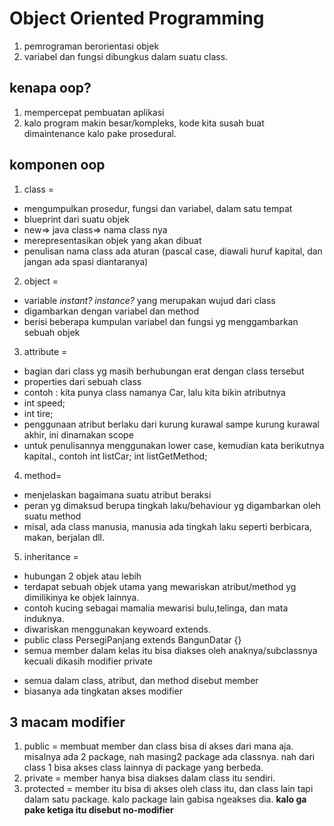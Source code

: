 # Object Oriented Programming
1. pemrograman berorientasi objek
2. variabel dan fungsi dibungkus dalam suatu class.

## kenapa oop?
1. mempercepat pembuatan aplikasi
2. kalo program makin besar/kompleks, kode kita susah buat dimaintenance kalo pake prosedural.

## komponen oop
1. class = 
- mengumpulkan prosedur, fungsi dan variabel, dalam satu tempat
- blueprint dari suatu objek
- new=> java class=> nama class nya
- merepresentasikan objek yang akan dibuat
- penulisan nama class ada aturan (pascal case, diawali huruf kapital, dan jangan ada spasi diantaranya)

2. object =
- variable *instant? instance?* yang merupakan wujud dari class
- digambarkan dengan variabel dan method
- berisi beberapa kumpulan variabel dan fungsi yg menggambarkan sebuah objek

3. attribute = 
- bagian dari class yg masih berhubungan erat dengan class tersebut
- properties dari sebuah class
- contoh : kita punya class namanya Car, lalu kita bikin atributnya
- int speed;
- int tire;
- penggunaan atribut berlaku dari kurung kurawal sampe kurung kurawal akhir, ini dinamakan scope 
- untuk penulisannya menggunakan lower case, kemudian kata berikutnya kapital., contoh int listCar; int listGetMethod;

4. method=
- menjelaskan bagaimana suatu atribut beraksi
- peran yg dimaksud berupa tingkah laku/behaviour yg digambarkan oleh suatu method
- misal, ada class manusia, manusia ada tingkah laku seperti berbicara, makan, berjalan dll. 


5. inheritance = 
- hubungan 2 objek atau lebih
- terdapat sebuah objek utama yang mewariskan atribut/method yg dimilikinya ke objek lainnya.
- contoh kucing sebagai mamalia mewarisi bulu,telinga, dan mata induknya.
- diwariskan menggunakan keywoard extends.
- public class PersegiPanjang extends BangunDatar {}
- semua member dalam kelas itu bisa diakses oleh anaknya/subclassnya kecuali dikasih modifier private


* semua dalam class, atribut, dan method disebut member
* biasanya ada tingkatan akses modifier

## 3 macam modifier
1. public = membuat member dan class bisa di akses dari mana aja. misalnya ada 2 package, nah masing2 package ada classnya. nah dari class 1 bisa akses class lainnya di package yang berbeda.
2. private = member hanya bisa diakses dalam class itu sendiri.
3. protected = member itu bisa di akses oleh class itu, dan class lain tapi dalam satu package. kalo package lain gabisa ngeakses dia.
**kalo ga pake ketiga itu disebut no-modifier**

